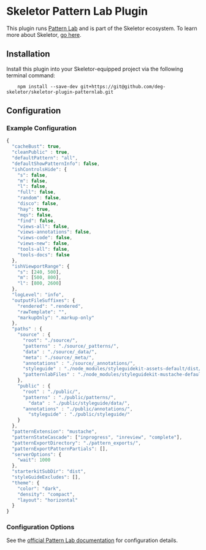 # Skeletor Pattern Lab Plugin
This plugin runs [Pattern Lab](http://patternlab.io) and is part of the Skeletor ecosystem. To learn more about Skeletor, [go here](https://github.com/deg-skeletor/skeletor-core).

## Installation
Install this plugin into your Skeletor-equipped project via the following terminal command: 
```
    npm install --save-dev git+https://git@github.com/deg-skeletor/skeletor-plugin-patternlab.git
```

## Configuration

### Example Configuration
```js
{
  "cacheBust": true,
  "cleanPublic" : true,
  "defaultPattern": "all",
  "defaultShowPatternInfo": false,
  "ishControlsHide": {
    "s": false,
    "m": false,
    "l": false,
    "full": false,
    "random": false,
    "disco": false,
    "hay": true,
    "mqs": false,
    "find": false,
    "views-all": false,
    "views-annotations": false,
    "views-code": false,
    "views-new": false,
    "tools-all": false,
    "tools-docs": false
  },
  "ishViewportRange": {
    "s": [240, 500],
    "m": [500, 800],
    "l": [800, 2600]
  },
  "logLevel": "info",
  "outputFileSuffixes": {
    "rendered": ".rendered",
    "rawTemplate": "",
    "markupOnly": ".markup-only"
  },
  "paths" : {
    "source" : {
      "root": "./source/",
      "patterns" : "./source/_patterns/",
      "data" : "./source/_data/",
      "meta": "./source/_meta/",
      "annotations" : "./source/_annotations/",
      "styleguide" : "./node_modules/styleguidekit-assets-default/dist/",
      "patternlabFiles" : "./node_modules/styleguidekit-mustache-default/views"
    },
    "public" : {
      "root" : "./public/",
      "patterns" : "./public/patterns/",
        "data" : "./public/styleguide/data/",
      "annotations" : "./public/annotations/",
        "styleguide" : "./public/styleguide/"
    }
  },
  "patternExtension": "mustache",
  "patternStateCascade": ["inprogress", "inreview", "complete"],
  "patternExportDirectory": "./pattern_exports/",
  "patternExportPatternPartials": [],
  "serverOptions": {
    "wait": 1000
  },
  "starterkitSubDir": "dist",
  "styleGuideExcludes": [],
  "theme": {
    "color": "dark",
    "density": "compact",
    "layout": "horizontal"
  }
}
```

### Configuration Options

See the [official Pattern Lab documentation](http://patternlab.io/docs/advanced-config-options.html) for configuration details.
